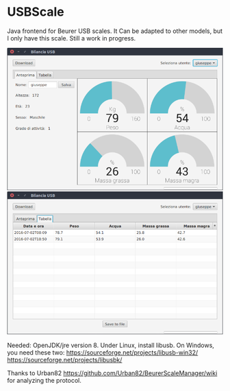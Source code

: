 # USBScale
Java frontend for Beurer USB scales. It Can be adapted to other models, but I only have this scale.
Still a work in progress.

![Dashboard](https://github.com/dslul/USBScale/blob/master/screenshot1.png) ![History](https://github.com/dslul/USBScale/blob/master/screenshot2.png)

Needed: OpenJDK/jre version 8.
Under Linux, install libusb. On Windows, you need these two:
https://sourceforge.net/projects/libusb-win32/
https://sourceforge.net/projects/libusbk/

Thanks to Urban82 https://github.com/Urban82/BeurerScaleManager/wiki for analyzing the protocol.
